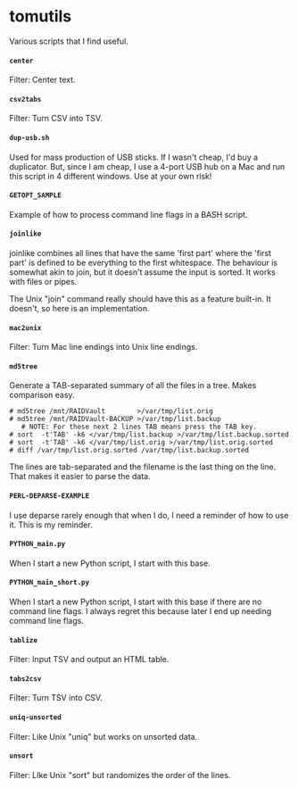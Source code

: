 # tomutils
Various scripts that I find useful.



#### `center`

Filter: Center text.


#### `csv2tabs`

Filter: Turn CSV into TSV.


#### `dup-usb.sh`

Used for mass production of USB sticks.  If I wasn't cheap, I'd
buy a duplicator.  But, since I am cheap, I use a 4-port USB hub
on a Mac and run this script in 4 different windows.  Use at your
own risk!


#### `GETOPT_SAMPLE`

Example of how to process command line flags in a BASH script.


#### `joinlike`

joinlike combines all lines that have the same 'first part' where
the 'first part' is defined to be everything to the first whitespace.
The behaviour is somewhat akin to join, but it doesn't assume the
input is sorted. It works with files or pipes.

The Unix "join" command really should have this as a feature built-in.
It doesn't, so here is an implementation.


#### `mac2unix`

Filter: Turn Mac line endings into Unix line endings.


#### `md5tree`

Generate a TAB-separated summary of all the files in a tree.  Makes comparison easy.

```
# md5tree /mnt/RAIDVault        >/var/tmp/list.orig
# md5tree /mnt/RAIDVault-BACKUP >/var/tmp/list.backup
   # NOTE: For these next 2 lines TAB means press the TAB key.
# sort  -t'TAB' -k6 </var/tmp/list.backup >/var/tmp/list.backup.sorted
# sort  -t'TAB' -k6 </var/tmp/list.orig >/var/tmp/list.orig.sorted
# diff /var/tmp/list.orig.sorted /var/tmp/list.backup.sorted
```

The lines are tab-separated and the filename is the last thing on
the line.  That makes it easier to parse the data.


#### `PERL-DEPARSE-EXAMPLE`

I use deparse rarely enough that when I do, I need a reminder of
how to use it. This is my reminder.


#### `PYTHON_main.py`

When I start a new Python script, I start with this base.


#### `PYTHON_main_short.py`

When I start a new Python script, I start with this base if there
are no command line flags.  I always regret this because later I
end up needing command line flags.


#### `tablize`

Filter: Input TSV and output an HTML table.


#### `tabs2csv`

Filter: Turn TSV into CSV.


#### `uniq-unsorted`

Filter: Like Unix "uniq" but works on unsorted data.


#### `unsort`

Filter: LIke Unix "sort" but randomizes the order of the lines.
